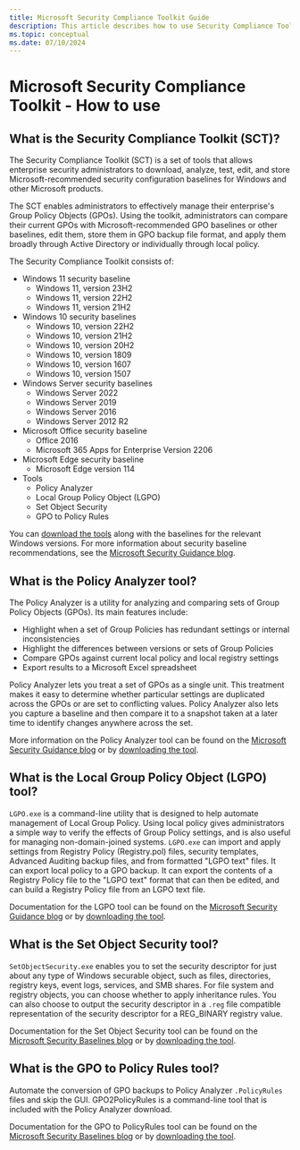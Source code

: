 ```yaml
---
title: Microsoft Security Compliance Toolkit Guide
description: This article describes how to use Security Compliance Toolkit in your organization.
ms.topic: conceptual
ms.date: 07/10/2024
---
```


# Microsoft Security Compliance Toolkit - How to use

## What is the Security Compliance Toolkit (SCT)?

The Security Compliance Toolkit (SCT) is a set of tools that allows enterprise security administrators to download, analyze, test, edit, and store Microsoft-recommended security configuration baselines for Windows and other Microsoft products.

The SCT enables administrators to effectively manage their enterprise's Group Policy Objects (GPOs). Using the toolkit, administrators can compare their current GPOs with Microsoft-recommended GPO baselines or other baselines, edit them, store them in GPO backup file format, and apply them broadly through Active Directory or individually through local policy.

The Security Compliance Toolkit consists of:

- Windows 11 security baseline
  - Windows 11, version 23H2
  - Windows 11, version 22H2
  - Windows 11, version 21H2
- Windows 10 security baselines
  - Windows 10, version 22H2
  - Windows 10, version 21H2
  - Windows 10, version 20H2
  - Windows 10, version 1809
  - Windows 10, version 1607
  - Windows 10, version 1507
- Windows Server security baselines
  - Windows Server 2022
  - Windows Server 2019
  - Windows Server 2016
  - Windows Server 2012 R2
- Microsoft Office security baseline
  - Office 2016
  - Microsoft 365 Apps for Enterprise Version 2206
- Microsoft Edge security baseline
  - Microsoft Edge version 114
- Tools
  - Policy Analyzer
  - Local Group Policy Object (LGPO)
  - Set Object Security
  - GPO to Policy Rules

You can [download the tools](https://www.microsoft.com/download/details.aspx?id=55319) along with the baselines for the relevant Windows versions. For more information about security baseline recommendations, see the [Microsoft Security Guidance blog](https://techcommunity.microsoft.com/t5/microsoft-security-baselines/bg-p/Microsoft-Security-Baselines).

## What is the Policy Analyzer tool?

The Policy Analyzer is a utility for analyzing and comparing sets of Group Policy Objects (GPOs). Its main features include:

- Highlight when a set of Group Policies has redundant settings or internal inconsistencies
- Highlight the differences between versions or sets of Group Policies
- Compare GPOs against current local policy and local registry settings
- Export results to a Microsoft Excel spreadsheet

Policy Analyzer lets you treat a set of GPOs as a single unit. This treatment makes it easy to determine whether particular settings are duplicated across the GPOs or are set to conflicting values. Policy Analyzer also lets you capture a baseline and then compare it to a snapshot taken at a later time to identify changes anywhere across the set.

More information on the Policy Analyzer tool can be found on the [Microsoft Security Guidance blog](https://techcommunity.microsoft.com/t5/microsoft-security-baselines/new-amp-updated-security-tools/ba-p/1631613) or by [downloading the tool](https://www.microsoft.com/download/details.aspx?id=55319).

## What is the Local Group Policy Object (LGPO) tool?

`LGPO.exe` is a command-line utility that is designed to help automate management of Local Group Policy. Using local policy gives administrators a simple way to verify the effects of Group Policy settings, and is also useful for managing non-domain-joined systems. `LGPO.exe` can import and apply settings from Registry Policy (Registry.pol) files, security templates, Advanced Auditing backup files, and from formatted "LGPO text" files. It can export local policy to a GPO backup. It can export the contents of a Registry Policy file to the "LGPO text" format that can then be edited, and can build a Registry Policy file from an LGPO text file.

Documentation for the LGPO tool can be found on the [Microsoft Security Guidance blog](https://techcommunity.microsoft.com/t5/microsoft-security-baselines/new-amp-updated-security-tools/ba-p/1631613) or by [downloading the tool](https://www.microsoft.com/download/details.aspx?id=55319).

## What is the Set Object Security tool?

`SetObjectSecurity.exe` enables you to set the security descriptor for just about any type of Windows securable object, such as files, directories, registry keys, event logs, services, and SMB shares. For file system and registry objects, you can choose whether to apply inheritance rules. You can also choose to output the security descriptor in a `.reg` file compatible representation of the security descriptor for a REG_BINARY registry value.

Documentation for the Set Object Security tool can be found on the [Microsoft Security Baselines blog](https://techcommunity.microsoft.com/t5/microsoft-security-baselines/new-amp-updated-security-tools/ba-p/1631613) or by [downloading the tool](https://www.microsoft.com/download/details.aspx?id=55319).

## What is the GPO to Policy Rules tool?

Automate the conversion of GPO backups to Policy Analyzer `.PolicyRules` files and skip the GUI. GPO2PolicyRules is a command-line tool that is included with the Policy Analyzer download.

Documentation for the GPO to PolicyRules tool can be found on the [Microsoft Security Baselines blog](https://techcommunity.microsoft.com/t5/microsoft-security-baselines/new-amp-updated-security-tools/ba-p/1631613) or by [downloading the tool](https://www.microsoft.com/download/details.aspx?id=55319).
